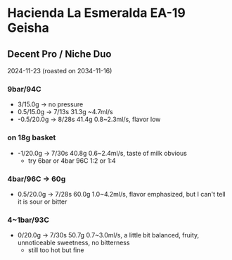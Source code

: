 # Hacienda La Esmeralda EA-19 Geisha

## Decent Pro / Niche Duo

2024-11-23 (roasted on 2034-11-16)

### 9bar/94C

- 3/15.0g -> no pressure
- 0.5/15.0g -> 7/13s 31.3g \~4.7ml/s
- -0.5/20.0g -> 8/28s 41.4g 0.8\~2.3ml/s, flavor low

### on 18g basket

- -1/20.0g -> 7/30s 40.8g 0.6\~2.4ml/s, taste of milk obvious
  - try 6bar or 4bar 96C 1:2 or 1:4

### 4bar/96C -> 60g

- 0.5/20.0g -> 7/28s 60.0g 1.0\~4.2ml/s, flavor emphasized, but I can't tell it is sour or bitter

### 4\~1bar/93C

- 0/20.0g -> 7/30s 50.7g 0.7\~3.0ml/s, a little bit balanced, fruity, unnoticeable sweetness, no bitterness
  - still too hot but fine
